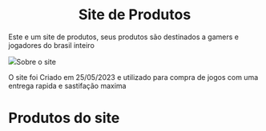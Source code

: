 <h1 align = "center">Site de Produtos</h1>
<p>Este e um site de produtos, seus produtos são destinados a gamers e jogadores do brasil inteiro</p>
<img src = ![image](https://github.com/Queijitos/site-de-produtos/assets/141143618/06d8ff42-8de0-4e94-8a72-10d6fb001d11)

<h1>Sobre o site</h1>
<p>O site foi Criado em 25/05/2023 e utilizado para compra de jogos com uma entrega rapida e sastifação maxima</p>

<h1>Produtos do site</h1>
<p></p>

